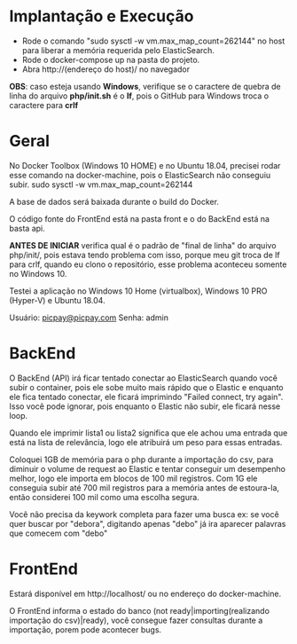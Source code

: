 # Implantação e Execução
- Rode o comando "sudo sysctl -w vm.max_map_count=262144" no host para liberar a memória requerida pelo ElasticSearch.
- Rode o docker-compose up na pasta do projeto.
- Abra http://(endereço do host)/ no navegador

**OBS**: caso esteja usando **Windows**, verifique se o caractere de quebra de linha do arquivo **php/init.sh** é o **lf**, pois o GitHub para Windows troca o caractere para **crlf**

# Geral
No Docker Toolbox (Windows 10 HOME) e no Ubuntu 18.04, precisei rodar esse comando na docker-machine, pois o ElasticSearch não conseguiu subir.
sudo sysctl -w vm.max_map_count=262144

A base de dados será baixada durante o build do Docker.

O código fonte do FrontEnd está na pasta front e o do BackEnd está na basta api.

**ANTES DE INICIAR** verifica qual é o padrão de "final de linha" do arquivo php/init/, pois estava tendo problema com isso, porque meu git
troca de lf para crlf, quando eu clono o repositório, esse problema aconteceu somente no Windows 10.

Testei a aplicação no Windows 10 Home (virtualbox), Windows 10 PRO (Hyper-V) e Ubuntu 18.04.

Usuário: picpay@picpay.com
Senha: admin

# BackEnd
O BackEnd (API) irá ficar tentado conectar ao ElasticSearch quando você subir o container,
pois ele sobe muito mais rápido que o Elastic e enquanto ele fica tentado conectar,
ele ficará imprimindo "Failed connect, try again". Isso você pode ignorar, pois 
enquanto o Elastic não subir, ele ficará nesse loop.

Quando ele imprimir lista1 ou lista2 significa que ele achou uma entrada que está
na lista de relevância, logo ele atribuirá um peso para essas entradas.

Coloquei 1GB de memória para o php durante a importação do csv, para diminuir o volume de request ao Elastic
e tentar conseguir um desempenho melhor, logo ele importa em blocos de 100 mil registros. Com 1G ele conseguia
subir até 700 mil registros para a memória antes de estoura-la, então considerei 100 mil como uma escolha segura. 

Você não precisa da keywork completa para fazer uma busca ex: se você quer buscar por "debora", digitando apenas
"debo" já ira aparecer palavras que comecem com "debo"

# FrontEnd
Estará disponível em http://localhost/ ou no endereço do docker-machine.

O FrontEnd informa o estado do banco (not ready|importing(realizando importação do
csv)|ready), você consegue fazer consultas durante a importação, porem pode acontecer
bugs.